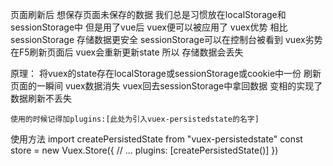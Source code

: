 页面刷新后 想保存页面未保存的数据  我们总是习惯放在localStorage和sessionStorage中  但是用了vue后 vuex便可以被应用了
vuex优势  相比sessionStorage 存储数据更安全 sessionStorage可以在控制台被看到
vuex劣势 在F5刷新页面后 vuex会重新更新state  所以 存储数据会丢失

原理：
	将vuex的state存在localStorage或sessionStorage或cookie中一份
	刷新页面的一瞬间 vuex数据消失 vuex回去sessionStorage中拿回数据 变相的实现了数据刷新不丢失
	
	使用的时候记得加plugins:[此处为引入vuex-persistedstate的名字]
	
使用方法
import createPersistedState from "vuex-persistedstate"
const store = new Vuex.Store({
  // ...
  plugins: [createPersistedState()]
})